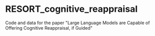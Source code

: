 # RESORT_cognitive_reappraisal
Code and data for the paper "Large Language Models are Capable of Offering Cognitive Reappraisal, if Guided"

